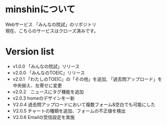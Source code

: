  # minshinについて
Webサービス 「みんなの院試」のリポジトリ<br>
現在、こちらのサービスはクローズ済みです。

 # Version list
 - v1.0.0 「みんなの院試」リリース
 - v2.0.0 「みんなのTOEIC」リリース
 - v2.0.1 「わたしのTOEIC」の「その他」を追加, 「過去問アップロード」を中央揃え、左寄せに変更
 - v2.0.2　ニュースにタグ機能を追加
 - v2.0.3 homeのデザインを一新
 - V2.0.4 過去問アップロードにおいて複数フォーム&空白でも可能にした
 - V2.0.5 チャートの種類を追加、フォームの不正値を検出
 - V2.0.6 Emailの受信設定を実施
